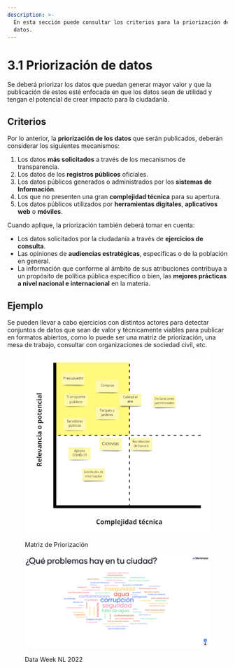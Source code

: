```yaml
---
description: >-
  En esta sección puede consultar los criterios para la priorización de los
  datos.
---
```


# 3.1 Priorización de datos

Se deberá priorizar los datos que puedan generar mayor valor y que la publicación de estos esté enfocada en que los datos sean de utilidad y tengan el potencial de crear impacto para la ciudadanía.

## Criterios

Por lo anterior, la **priorización de los datos** que serán publicados, deberán considerar  los siguientes mecanismos:

1. Los datos **más solicitados** a través de los mecanismos de transparencia.
2. Los datos de los **registros públicos** oficiales.
3. Los datos públicos generados o administrados por los **sistemas de Información**.
4. Los que no presenten una gran **complejidad técnica** para su apertura.
5. Los datos públicos utilizados por **herramientas digitales**, **aplicativos web** o **móviles**.

Cuando aplique, la priorización también deberá tomar en cuenta:

* Los datos solicitados por la ciudadanía a través de **ejercicios de consulta**.
* Las opiniones de **audiencias estratégicas**, específicas o de la población en general.
* La información que conforme al ámbito de sus atribuciones contribuya a un propósito de política pública específico o bien, las **mejores prácticas a nivel nacional e internacional** en la materia.

## Ejemplo

Se pueden llevar a cabo ejercicios con distintos actores para detectar conjuntos de datos que sean de valor y técnicamente viables para publicar en formatos abiertos, como lo puede ser una matriz de priorización, una mesa de trabajo, consultar con organizaciones de sociedad civil, etc.

<figure><img src="../.gitbook/assets/image (1).png" alt=""><figcaption><p>Matriz de Priorización</p></figcaption></figure>

<figure><img src="../.gitbook/assets/image (9).png" alt=""><figcaption><p>Data Week NL 2022</p></figcaption></figure>
